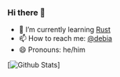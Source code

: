 ### Hi there 👋

- 🌱 I’m currently learning [Rust](https://rust-lang.org/)
- 📫 How to reach me: [@debia](https://twitter.com/debia)
- 😄 Pronouns: he/him

[![Github Stats](https://github-readme-stats.vercel.app/api?username=koushik-ms&count_private=true&show_icons=true&theme=calm)]

<!--
**koushik-ms/koushik-ms** is a ✨ _special_ ✨ repository because its `README.md` (this file) appears on your GitHub profile.

Here are some ideas to get you started:

- 🔭 I’m currently working on ...
- 🌱 I’m currently learning ...
- 👯 I’m looking to collaborate on ...
- 🤔 I’m looking for help with ...
- 💬 Ask me about ...
- 📫 How to reach me: ...
- 😄 Pronouns: ...
- ⚡ Fun fact: ...
&layout=compact
-->

